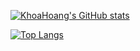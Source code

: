 [![KhoaHoang's GitHub stats](https://github-readme-stats.vercel.app/api?username=ehoang0106&show_icons=true&theme=tokyonight)](https://github.com/ehoang0106)

[![Top Langs](https://github-readme-stats.vercel.app/api/top-langs/?username=ehoang0106&theme=tokyonight&layout=compact&exclude_repo=van-agency,todo-list,keeper-app,product-page,contact-form,weather-app,porfolio-refresh,nodejs-bootcamp)](https://github.com/ehoang0106)

